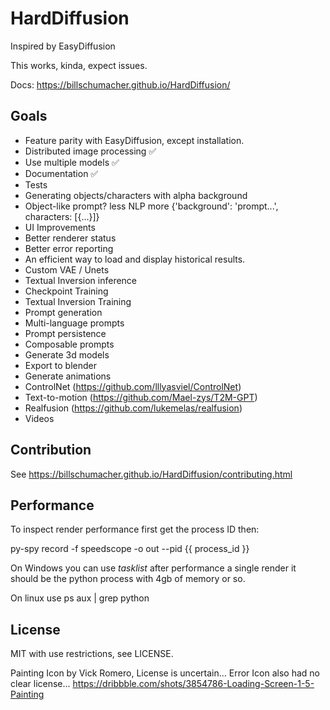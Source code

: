 HardDiffusion
=============

Inspired by EasyDiffusion

This works, kinda, expect issues.

Docs: https://billschumacher.github.io/HardDiffusion/

Goals
-----

* Feature parity with EasyDiffusion, except installation.
* Distributed image processing :white_check_mark:
* Use multiple models :white_check_mark:
* Documentation :white_check_mark:
* Tests
* Generating objects/characters with alpha background
* Object-like prompt? less NLP more {'background': 'prompt...', characters: [{...}]}
* UI Improvements
* Better renderer status
* Better error reporting
* An efficient way to load and display historical results.
* Custom VAE / Unets
* Textual Inversion inference
* Checkpoint Training
* Textual Inversion Training
* Prompt generation
* Multi-language prompts
* Prompt persistence
* Composable prompts
* Generate 3d models
* Export to blender
* Generate animations
* ControlNet (https://github.com/lllyasviel/ControlNet)
* Text-to-motion (https://github.com/Mael-zys/T2M-GPT)
* Realfusion (https://github.com/lukemelas/realfusion)
* Videos


Contribution
------------

See https://billschumacher.github.io/HardDiffusion/contributing.html

Performance
-----------

To inspect render performance first get the process ID then:

py-spy record -f speedscope -o out --pid {{ process_id }}

On Windows you can use *tasklist* after performance a single render it should be the python process with 4gb of memory or so.

On linux use ps aux | grep python


License
-------

MIT with use restrictions, see LICENSE.

Painting Icon by Vick Romero, License is uncertain...
Error Icon also had no clear license...
https://dribbble.com/shots/3854786-Loading-Screen-1-5-Painting